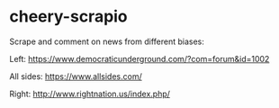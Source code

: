 # cheery-scrapio

Scrape and comment on news from different biases:

Left: https://www.democraticunderground.com/?com=forum&id=1002

All sides: https://www.allsides.com/

Right: http://www.rightnation.us/index.php/

